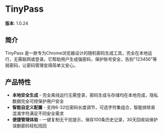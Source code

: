 # TinyPass

**版本**: 1.0.24

## 简介
TinyPass 是一款专为Chrome浏览器设计的随机密码生成工具，完全在本地运行，无需联网或登录。它帮助用户生成强密码，保护账号安全，告别"123456"等弱密码，让密码管理变得简单又安心。

## 产品特性

- **本地安全生成** - 完全离线运行无需登录，密码生成与存储均在本地完成，隐私数据完全可控保护用户安全
- **智能自定义配置** - 支持6-32位密码长度调节，可选字符集组合，智能排除易混淆字符满足不同安全需求  
- **便捷管理体验** - 一键复制无干扰提示，保存100条历史记录，30天回收站保护误删密码轻松找回